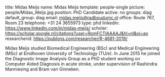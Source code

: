 title: Midas Meijs 
name: Midas Meijs 
template: people-single 
picture: people/Midas_Meijs.jpg 
position: PhD Candidate 
active: no 
groups: diag
default_group: diag
email: midas.meijs@radboudumc.nl 
office: Route 767, Room 23 
telephone: +31 24 3655973 
type: phd 
linkedin: https://www.linkedin.com/in/midas-meijs/ 
scholar: https://scholar.google.nl/citations?user=RomFCTIAAAAJ&hl=nl&oi=ao 
researcherid: https://publons.com/researcher/R-4681-2019/

Midas Meijs studied Biomedical Engineering (BSc) and Medical Engineering (MSc) at Eindhoven University of Technology (TU/e). In June 2015 he joined the Diagnostic Image Analysis Group as a PhD student working on Computer Aided Diagnosis in acute stroke, under supervision of Rashindra Manniesing and Bram van Ginneken.
